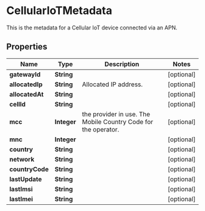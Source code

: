 

# CellularIoTMetadata

This is the metadata for a Cellular IoT device connected via an APN.

## Properties

| Name | Type | Description | Notes |
|------------ | ------------- | ------------- | -------------|
|**gatewayId** | **String** |  |  [optional] |
|**allocatedIp** | **String** | Allocated IP address. |  [optional] |
|**allocatedAt** | **String** |  |  [optional] |
|**cellId** | **String** |  |  [optional] |
|**mcc** | **Integer** | the provider in use.  The Mobile Country Code for the operator. |  [optional] |
|**mnc** | **Integer** |  |  [optional] |
|**country** | **String** |  |  [optional] |
|**network** | **String** |  |  [optional] |
|**countryCode** | **String** |  |  [optional] |
|**lastUpdate** | **String** |  |  [optional] |
|**lastImsi** | **String** |  |  [optional] |
|**lastImei** | **String** |  |  [optional] |



